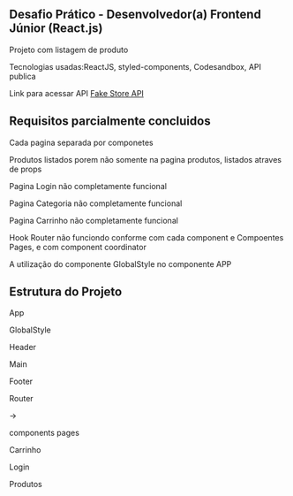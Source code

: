 <h2> Desafio Prático - Desenvolvedor(a) Frontend Júnior (React.js)</h2>
<p> Projeto com listagem de produto </p>
<p> Tecnologias usadas:ReactJS, styled-components, Codesandbox, API publica<p> 
 <p> Link para acessar API <a href="https://fakestoreapi.com"> Fake Store API</a></p>

 <h2> Requisitos parcialmente concluidos</h2>
 <p> Cada pagina separada por componetes </p>
 <p> Produtos listados porem não somente na pagina produtos, listados atraves de props </p>
<p> Pagina Login não completamente funcional </p>
<p> Pagina Categoria não completamente funcional </p>
<p> Pagina Carrinho não completamente funcional </p>
<p> Hook Router não funciondo conforme  com cada component e Compoentes Pages, e com component coordinator </p>
<p> A utilização do componente GlobalStyle no componente APP </p>

<h2> Estrutura do Projeto </h2>
<p>App </p> 
 <p>  GlobalStyle</p> 
 <p>Header</p>  
 <p> Main</p>  
 <p>Footer </p>
 <p>  Router </p> ->
 <p> components pages </p> 
 <p> Carrinho</p>
 <p> Login</p>
 <p> Produtos</p>


